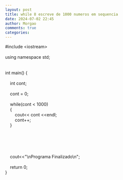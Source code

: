 ```yaml
---
layout: post
title: while 8 escreve de 1000 numeros em sequencia
date: 2024-07-02 22:45
author: Morgao
comments: true
categories: 
---
```

#include &lt;iostream&gt;<br /><br />using namespace std;<br /><br /><br />int main() {<br />&nbsp;&nbsp;&nbsp; <br />&nbsp;&nbsp;&nbsp; int cont;<br />&nbsp;&nbsp;&nbsp; <br />&nbsp;&nbsp;&nbsp; cont = 0;<br />&nbsp;&nbsp;&nbsp; <br />&nbsp;&nbsp;&nbsp; while(cont &lt; 1000)<br />&nbsp;&nbsp;&nbsp; {<br />&nbsp;&nbsp;&nbsp; &nbsp;&nbsp;&nbsp; cout&lt;&lt; cont &lt;&lt;endl;<br />&nbsp;&nbsp;&nbsp; &nbsp;&nbsp;&nbsp; cont++;<br />&nbsp;&nbsp;&nbsp; }<br />&nbsp;&nbsp;&nbsp; <br /><br /><br />&nbsp;&nbsp;&nbsp; <br />&nbsp;&nbsp;&nbsp; <br />&nbsp;&nbsp;&nbsp; cout&lt;&lt;"\nPrograma Finalizado\n";<br />&nbsp;&nbsp;&nbsp; <br />&nbsp;&nbsp;&nbsp; return 0;<br />}
